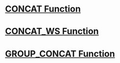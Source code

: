 # [CONCAT Function](https://www.w3schools.com/sql/func_mysql_concat.asp)

# [CONCAT_WS Function](https://www.w3schools.com/sql/func_mysql_concat_ws.asp)

# [GROUP_CONCAT Function](https://www.w3resource.com/mysql/aggregate-functions-and-grouping/aggregate-functions-and-grouping-group_concat.php)
